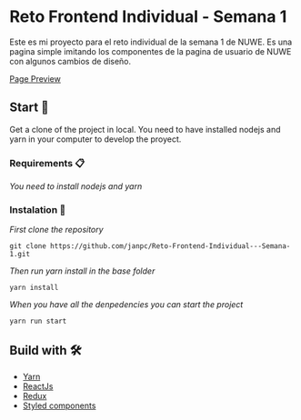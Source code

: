 # Reto Frontend Individual - Semana 1

Este es mi proyecto para el reto individual de la semana 1 de NUWE. Es una pagina simple imitando los componentes de la pagina de usuario de NUWE con algunos cambios de diseño.


[Page Preview](https://6107e6e7ade53d9efa3d6998--reto-frontend-semana-1.netlify.app/)

## Start 🚀

Get a clone of the project in local. You need to have installed nodejs and yarn
in your computer to develop the proyect.


### Requirements 📋

_You need to install nodejs and yarn_


### Instalation 🔧

_First clone the repository_

```
git clone https://github.com/janpc/Reto-Frontend-Individual---Semana-1.git
```

_Then run yarn install in the base folder_

```
yarn install
```

_When you have all the denpedencies you can start the project_

```
yarn run start
```


## Build with 🛠️

- [Yarn](https://classic.yarnpkg.com/en/docs/install/#windows-stable)
- [ReactJs](https://es.reactjs.org/)
- [Redux](https://redux.js.org/)
- [Styled components](https://styled-components.com/)